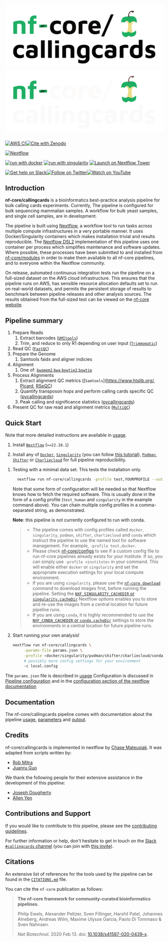 # ![nf-core/callingcards](docs/images/nf-core-callingcards_logo_light.png#gh-light-mode-only) ![nf-core/callingcards](docs/images/nf-core-callingcards_logo_dark.png#gh-dark-mode-only)

[![AWS CI](https://img.shields.io/badge/CI%20tests-full%20size-FF9900?labelColor=000000&logo=Amazon%20AWS)](https://nf-co.re/callingcards/results)[![Cite with Zenodo](http://img.shields.io/badge/DOI-10.5281/zenodo.XXXXXXX-1073c8?labelColor=000000)](https://doi.org/10.5281/zenodo.XXXXXXX)

[![Nextflow](https://img.shields.io/badge/nextflow%20DSL2-%E2%89%A522.10.1-23aa62.svg)](https://www.nextflow.io/)
<!--[![run with conda](http://img.shields.io/badge/run%20with-conda-3EB049?labelColor=000000&logo=anaconda)](https://docs.conda.io/en/latest/)-->
[![run with docker](https://img.shields.io/badge/run%20with-docker-0db7ed?labelColor=000000&logo=docker)](https://www.docker.com/)
[![run with singularity](https://img.shields.io/badge/run%20with-singularity-1d355c.svg?labelColor=000000)](https://sylabs.io/docs/)
[![Launch on Nextflow Tower](https://img.shields.io/badge/Launch%20%F0%9F%9A%80-Nextflow%20Tower-%234256e7)](https://tower.nf/launch?pipeline=https://github.com/nf-core/callingcards)

[![Get help on Slack](http://img.shields.io/badge/slack-nf--core%20%23callingcards-4A154B?labelColor=000000&logo=slack)](https://nfcore.slack.com/channels/callingcards)[![Follow on Twitter](http://img.shields.io/badge/twitter-%40nf__core-1DA1F2?labelColor=000000&logo=twitter)](https://twitter.com/nf_core)[![Watch on YouTube](http://img.shields.io/badge/youtube-nf--core-FF0000?labelColor=000000&logo=youtube)](https://www.youtube.com/c/nf-core)

## Introduction

**nf-core/callingcards** is a bioinformatics best-practice analysis pipeline for bulk calling cards experiments. Currently,
The pipeline is configured for bulk sequencing mammalian samples. A workflow for bulk yeast samples, and single cell samples,
are in development.

The pipeline is built using [Nextflow](https://www.nextflow.io), a workflow tool to run tasks across multiple compute infrastructures in a very portable manner. It uses Docker/Singularity containers which makes installation trivial and results reproducible. The [Nextflow DSL2](https://www.nextflow.io/docs/latest/dsl2.html) implementation of this pipeline uses one container per process which simplifies maintenance and software updates. Where possible, these processes have been submitted to and installed from [nf-core/modules](https://github.com/nf-core/modules) in order to make them available to all nf-core pipelines, and to everyone within the Nextflow community.

On release, automated continuous integration tests run the pipeline on a full-sized dataset on the AWS cloud infrastructure. This ensures that the pipeline runs on AWS, has sensible resource allocation defaults set to run on real-world datasets, and permits the persistent storage of results to benchmark between pipeline releases and other analysis sources. The results obtained from the full-sized test can be viewed on the [nf-core website](https://nf-co.re/callingcards/results).

## Pipeline summary

1. Prepare Reads
    1. Extract barcodes ([`UMItools`](https://github.com/CGATOxford/UMI-tools))
    1. Trim, and reduce to only R1 depending on user input ([`Trimmomatic`](http://www.usadellab.org/cms/?page=trimmomatic))
1. Read QC ([`FastQC`](https://www.bioinformatics.babraham.ac.uk/projects/fastqc/))
1. Prepare the Genome
    1. Samtools faidx and aligner indicies
1. Alignment
    1. One of: [`bwamem2`](https://github.com/bwa-mem2/bwa-mem2),[`bwa`](https://bio-bwa.sourceforge.net/bwa.shtml),[`bowtie2`](https://bowtie-bio.sourceforge.net/bowtie2/index.shtml),[`bowtie`](https://bowtie-bio.sourceforge.net/index.shtml)
1. Process Alignments
    1. Extract alignment QC metrics ([`Samtools`](https://www.htslib.org/, [Picard](https://gatk.broadinstitute.org/hc/en-us/articles/360037594031-CollectMultipleMetrics-Picard-), [RSeQC](https://rseqc.sourceforge.net/))
    1. Quantify transposon hops and perform calling cards specific QC ([pycallingcards](https://github.com/cmatKhan/pycallingcards/tree/raw_processing/pycallingcards/raw_processing))
    1. Peak calling and significance statistics ([pycallingcards](https://github.com/cmatKhan/pycallingcards/tree/raw_processing/pycallingcards/raw_processing))
1. Present QC for raw read and alignment metrics ([`MultiQC`](http://multiqc.info/))

## Quick Start

Note that more detailed instructions are available in [usage](docs/usage.md).
1. Install [`Nextflow`](https://www.nextflow.io/docs/latest/getstarted.html#installation) (`>=22.10.1`)

1. Install any of [`Docker`](https://docs.docker.com/engine/installation/), [`Singularity`](https://www.sylabs.io/guides/3.0/user-guide/) (you can follow [this tutorial](https://singularity-tutorial.github.io/01-installation/)), [`Podman`](https://podman.io/), [`Shifter`](https://nersc.gitlab.io/development/shifter/how-to-use/) or [`Charliecloud`](https://hpc.github.io/charliecloud/) for full pipeline reproducibility.

<!-- _(you can use [`Conda`](https://conda.io/miniconda.html) both to install Nextflow itself and also to manage software within pipelines. Please only use it within pipelines as a last resort; see [docs](https://nf-co.re/usage/configuration#basic-configuration-profiles))_. -->

1. Testing with a minimal data set. This tests the installation only.

   ```bash
     nextflow run nf-core/callingcards -profile test,YOURPROFILE --outdir <OUTDIR>
   ```


   Note that some form of configuration will be needed so that Nextflow knows how to fetch the required software. This is usually done in the form of a config profile (`test_human` and `singularity` in the example command above). You can chain multiple config profiles in a comma-separated string, as demonstrated.

   **Note**: this pipeline is not currently configured to run with conda.

   > - The pipeline comes with config profiles called `docker`, `singularity`, `podman`, `shifter`, `charliecloud` and `conda` which instruct the pipeline to use the named tool for software management. For example, `-profile test,docker`.
   > - Please check [nf-core/configs](https://github.com/nf-core/configs#documentation) to see if a custom config file to run nf-core pipelines already exists for your Institute. If so, you can simply use `-profile <institute>` in your command. This will enable either `docker` or `singularity` and set the appropriate execution settings for your local compute environment.
   > - If you are using `singularity`, please use the [`nf-core download`](https://nf-co.re/tools/#downloading-pipelines-for-offline-use) command to download images first, before running the pipeline. Setting the [`NXF_SINGULARITY_CACHEDIR` or `singularity.cacheDir`](https://www.nextflow.io/docs/latest/singularity.html?#singularity-docker-hub) Nextflow options enables you to store and re-use the images from a central location for future pipeline runs.
   > - If you are using `conda`, it is highly recommended to use the [`NXF_CONDA_CACHEDIR` or `conda.cacheDir`](https://www.nextflow.io/docs/latest/conda.html) settings to store the environments in a central location for future pipeline runs.

1. Start running your own analysis!

   ```bash
   nextflow run nf-core/callingcards \
        -params-file params.json \
        -profile <docker/singularity/podman/shifter/charliecloud/conda/institute> \
        # possibly more config settings for your environment
        -c local.config
   ```

The `params.json` file is described in [usage](docs/usage.md)
Configuration is discussed in [Pipeline configuration](https://nf-co.re/usage/configuration) and
in the [configuration section of the nextflow documentation](https://www.nextflow.io/docs/latest/config.html)

## Documentation

The nf-core/callingcards pipeline comes with documentation about the pipeline [usage](https://nf-co.re/callingcards/usage), [parameters](https://nf-co.re/callingcards/parameters) and [output](https://nf-co.re/callingcards/output).

## Credits

nf-core/callingcards is implemented in nextflow by [Chase Mateusiak](https://orcid.org/0000-0002-2890-4242). It was adapted from scripts written by:
- [Rob Mitra](https://orcid.org/0000-0002-2680-4264)
- [Juanru Guo](https://orcid.org/0000-0001-8948-9700)

We thank the following people for their extensive assistance in the development of this pipeline:
- [Joseph Dougherty](https://orcid.org/0000-0002-6385-3997)
- [Allen Yen](https://orcid.org/0000-0002-3984-541X)

## Contributions and Support

If you would like to contribute to this pipeline, please see the [contributing guidelines](.github/CONTRIBUTING.md).

For further information or help, don't hesitate to get in touch on the [Slack `#callingcards` channel](https://nfcore.slack.com/channels/callingcards) (you can join with [this invite](https://nf-co.re/join/slack)).

## Citations

<!-- TODO nf-core: Add citation for pipeline after first release. Uncomment lines below and update Zenodo doi and badge at the top of this file. -->
<!-- If you use  nf-core/callingcards for your analysis, please cite it using the following doi: [10.5281/zenodo.XXXXXX](https://doi.org/10.5281/zenodo.XXXXXX) -->

An extensive list of references for the tools used by the pipeline can be found in the [`CITATIONS.md`](CITATIONS.md) file.

You can cite the `nf-core` publication as follows:

> **The nf-core framework for community-curated bioinformatics pipelines.**
>
> Philip Ewels, Alexander Peltzer, Sven Fillinger, Harshil Patel, Johannes Alneberg, Andreas Wilm, Maxime Ulysse Garcia, Paolo Di Tommaso & Sven Nahnsen.
>
> _Nat Biotechnol._ 2020 Feb 13. doi: [10.1038/s41587-020-0439-x](https://dx.doi.org/10.1038/s41587-020-0439-x).
